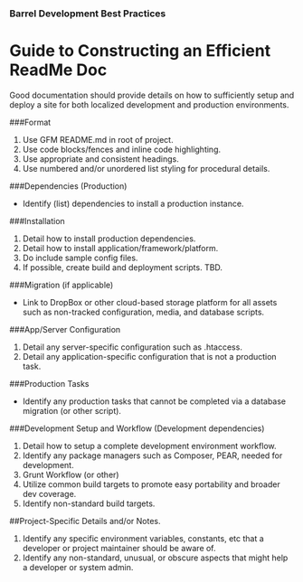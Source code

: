 ### Barrel Development Best Practices

# Guide to Constructing an Efficient ReadMe Doc

Good documentation should provide details on how to sufficiently setup and deploy a site for both localized development and production environments.

###Format
1. Use GFM README.md in root of project.
2. Use code blocks/fences and inline code highlighting.
3. Use appropriate and consistent headings.
4. Use numbered and/or unordered list styling for procedural details.

###Dependencies (Production)
- Identify (list) dependencies to install a production instance.

###Installation
1. Detail how to install production dependencies.
2. Detail how to install application/framework/platform.
3. Do include sample config files.
4. If possible, create build and deployment scripts. TBD.

###Migration (if applicable)
- Link to DropBox or other cloud-based storage platform for all assets such as non-tracked configuration, media, and database scripts.

###App/Server Configuration
1. Detail any server-specific configuration such as .htaccess.
2. Detail any application-specific configuration that is not a production task.

###Production Tasks
- Identify any production tasks that cannot be completed via a database migration (or other script).

###Development Setup and Workflow (Development dependencies)
1. Detail how to setup a complete development environment workflow.
2. Identify any package managers such as Composer, PEAR, needed for development.
3. Grunt Workflow (or other)
  1. Utilize common build targets to promote easy portability and broader dev coverage.
  2. Identify non-standard build targets.

##Project-Specific Details and/or Notes.
1. Identify any specific environment variables, constants, etc that a developer or project maintainer should be aware of.
2. Identify any non-standard, unusual, or obscure aspects that might help a developer or system admin.
